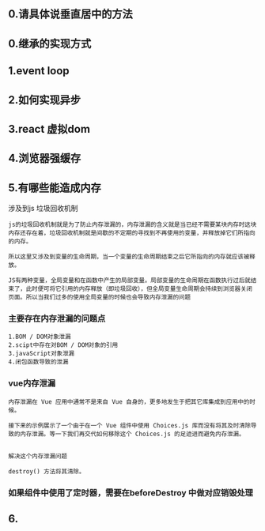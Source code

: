 ## 0.请具体说垂直居中的方法

## 0.继承的实现方式

## 1.event loop


## 2.如何实现异步

## 3.react 虚拟dom

## 4.浏览器强缓存

## 5.有哪些能造成内存
涉及到js 垃圾回收机制
```
js的垃圾回收机制就是为了防止内存泄漏的，内存泄漏的含义就是当已经不需要某块内存时这块内存还存在着，垃圾回收机制就是间歇的不定期的寻找到不再使用的变量，并释放掉它们所指向的内存。

所以这里又涉及到变量的生命周期，当一个变量的生命周期结束之后它所指向的内存就应该被释放。

JS有两种变量，全局变量和在函数中产生的局部变量。局部变量的生命周期在函数执行过后就结束了，此时便可将它引用的内存释放（即垃圾回收），但全局变量生命周期会持续到浏览器关闭页面。所以当我们过多的使用全局变量的时候也会导致内存泄漏的问题
```

### 主要存在内存泄漏的问题点
```
1.BOM / DOM对象泄漏
2.scipt中存在对BOM / DOM对象的引用
3.javaScript对象泄漏
4.闭包函数导致的泄漏
```

### vue内存泄漏
```
内存泄漏在 Vue 应用中通常不是来自 Vue 自身的，更多地发生于把其它库集成到应用中的时候。

接下来的示例展示了一个由于在一个 Vue 组件中使用 Choices.js 库而没有将其及时清除导致的内存泄漏。等一下我们再交代如何移除这个 Choices.js 的足迹进而避免内存泄漏。


解决这个内存泄漏问题

destroy() 方法将其清除。
```

### 如果组件中使用了定时器，需要在beforeDestroy 中做对应销毁处理


## 6.
